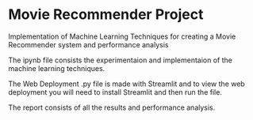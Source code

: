 # Movie Recommender Project
Implementation of Machine Learning Techniques for creating a Movie Recommender system and performance analysis 

The ipynb file consists the experimentaion and implementaion of the machine learning techniques.

The Web Deployment .py file is made with Streamlit and to view the web deployment you will need to install Streamlit and then run the file.

The report consists of all the results and performance analysis.
